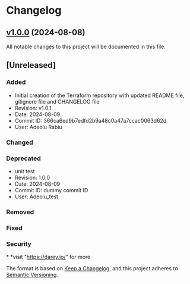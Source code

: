 # Changelog

## [v1.0.0](https://github.com/xterns/DevOps-Pod-D-Aug2024-SHALI-Terraform/tree/v1.0.0) (2024-08-08)


All notable changes to this project will be documented in this file.


## [Unreleased]


### Added

- Initial creation of the Terraform repository with updated README file, gitignore file and CHANGELOG file
- Revision: v1.0.1
- Date: 2024-08-09
- Commit ID: 366ca6ed9b7edfd2b9a48c0a47a7ccac0063d62d
- User: Adeolu Rabiu



### Changed


### Deprecated

- unit test
- Revision: 1.0.0
- Date: 2024-08-09
- Commit ID: dummy commit ID
- User: Adeolu_test



### Removed


### Fixed


### Security



\* *visit "https://darey.io/" for more


The format is based on [Keep a Changelog](https://keepachangelog.com/en/1.0.0/),
and this project adheres to [Semantic Versioning](https://semver.org/spec/v2.0.0.html).
